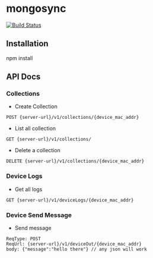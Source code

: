 # mongosync
[![Build Status](https://travis-ci.org/Parag08/mongosync.svg?branch=master)](https://travis-ci.org/Parag08/mongosync)
## Installation

npm install

## API Docs

### Collections

- Create Collection

```
POST {server-url}/v1/collections/{device_mac_addr}
```

- List all collection

```
GET {server-url}/v1/collections/
```
- Delete a collection

```
DELETE {server-url}/v1/collections/{device_mac_addr}
```

### Device Logs

- Get all logs
```
GET {server-url}/v1/deviceLogs/{device_mac_addr}
```

### Device Send Message

- Send message
```
ReqType: POST 
ReqUrl: {server-url}/v1/deviceOut/{device_mac_addr}
body: {"message":"hello there"} // any json will work
```

